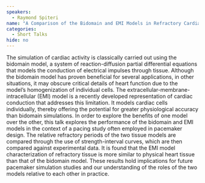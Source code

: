 ```yaml
---
speakers:
  - Raymond Spiteri
name: "A Comparison of the Bidomain and EMI Models in Refractory Cardiac Tissue"
categories:
  - Short Talks
hide: no
---
```

The simulation of cardiac activity is classically carried out using the bidomain model, a system of reaction-diffusion partial differential equations that models the conduction of electrical impulses through tissue. Although the bidomain model has proven beneficial for several applications, in other situations, it may obscure critical details of heart function due to the model’s homogenization of individual cells.  The extracellular-membrane-intracellular (EMI) model is a recently developed representation of cardiac conduction that addresses this limitation. It models cardiac cells individually, thereby offering the potential for greater physiological accuracy than bidomain simulations. In order to explore the benefits of one model over the other, this talk explores the performance of the bidomain and EMI models in the context of a pacing study often employed in pacemaker design. The relative refractory periods of the two tissue models are compared through the use of strength-interval curves, which are then compared against experimental data.  It is found that the EMI model characterization of refractory tissue is more similar to physical heart tissue than that of the bidomain model. These results hold implications for future pacemaker simulation studies and our understanding of the roles of the two models relative to each other in practice.
